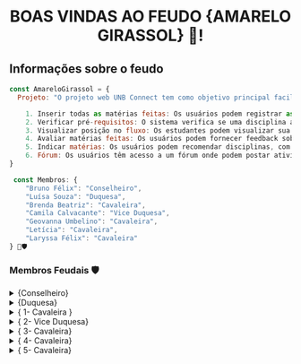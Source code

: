 
 <h1 align="center"> BOAS VINDAS AO FEUDO {AMARELO GIRASSOL} 🌻! </h1>

<h2> Informações sobre o feudo </h2>

```javascript
const AmareloGirassol = {
  Projeto: "O projeto web UNB Connect tem como objetivo principal facilitar a gestão do currículo acadêmico dos estudantes da Universidade de Brasília, oferecendo diversas funcionalidades. Os principais recursos incluem:

    1. Inserir todas as matérias feitas: Os usuários podem registrar as disciplinas que já cursaram.
    2. Verificar pré-requisitos: O sistema verifica se uma disciplina assimilada possui todos os pré-requisitos necessários.
    3. Visualizar posição no fluxo: Os estudantes podem visualizar sua posição no curso, acompanhando o progresso em relação às disciplinas obrigatórias e optativas.
    4. Avaliar matérias feitas: Os usuários podem fornecer feedback sobre as disciplinas cursadas, incluindo descrição, feedback do professor, aprovação, classificação de indicação e semestre cursado.
    5. Indicar matérias: Os usuários podem recomendar disciplinas, com base em suas experiências, para outros estudantes.
    6. Fórum: Os usuários têm acesso a um fórum onde podem postar atividades, incluindo nome, descrição, dono e link",
}

 const Membros: {
    "Bruno Félix": "Conselheiro",
    "Luísa Souza": "Duquesa",
    "Brenda Beatriz": "Cavaleira",
    "Camila Calvacante": "Vice Duquesa",
    "Geovanna Umbelino": "Cavaleira",
    "Letícia": "Cavaleira",
    "Laryssa Félix": "Cavaleira"
} 🌻🛡️
```
<h3> Membros Feudais 🛡️</h3> 
<details>
    <summary> {Conselheiro} </summary>
        <blockquote> 
<table>
  <tr>
    <td align="center">
      <a href="#" title="Perfil">
        <img src="https://avatars.githubusercontent.com/u/38890440?v=4" alt="Foto do Bruno Alves Felix GitHub"/><br>
       <sub>
          <b>Bruno Alves Felix  </b>
        </sub>
      </a>
    </td>
    <td align="center">
      <h3 align="center">Bruno Alves Felix {Conselheiro} 🌻🛡️</h3>
           <p>Olá, Me chamo Bruno!<p>
            <p>Sou estudante de Engenharia de Software na Universidade de Brasília e entusiasta do desenvolvimento web, tendo experiência com Nodejs, Django, Vue.js e Node.js. Além das linguagens básicas web: HTML, CSS e JS.</p>
   </td>
  </tr>
</table>

### {Experiências de Trabalho} 

[<img align="left" height="94px" width="94px" alt="UPP" src="https://theme.zdassets.com/theme_assets/10544851/f6694bb0a2c2c6ac9490d964f6cfb2e2b4ea0b13.ico"/>](https://upp.com.br/)

*Desenvolvedor Full Stack* \
[*Up.p*](https://upp.com.br/) • Estágio \
Linguagens & Tecnologias: JavaScript, Vue.js, Python,JS, React.js, Django.\
<br/>

[<img align="left" height="94px" width="94px" alt="LAPPIS" src="https://encrypted-tbn0.gstatic.com/images?q=tbn:ANd9GcQGYvMbwyLRs3j3bfb4exq5I0tN8_iRk6w2_KfSGyJFQQ&s"/>](https://www.lappis.rocks/)

*Desenvolvedor de Software* \
[*LAPPIS*](https://www.lappis.rocks/) • Contrato \
Linguagens & Tecnologias: JavaScript, Vue.js, Python,JS, React.js, Django, Docker, Metodologias Agile, Node.js, PostgreSQL, DevOps, TypeScript, HTML5.\
<br/>

### {Redes Sociais}:
[![Linkedin](https://img.shields.io/badge/LinkedIn-0077B5?style=for-the-badge&logo=linkedin&logoColor=white)](https://www.linkedin.com/in/srbruno-felix/?profileId=ACoAADEyzFsB3RoEihOSMwin-H0m6kiJxxNf0D0/) [![GitHub](https://img.shields.io/badge/GitHub-100000?style=for-the-badge&logo=github&logoColor=white)](https://github.com/Bruno-Felix) 
</details>

<details>
    <summary> {Duquesa} </summary>
        <blockquote> 
<table>
  <tr>
    <td align="center">
      <a href="#" title="Perfil">
        <img src="http://servicosweb.cnpq.br/wspessoa/servletrecuperafoto?tipo=1&id=K9128156Y2" width="100px;" alt="Foto de Perfil do Membro"/><br>
        <sub>
          <b>Luísa de Souza Ferreira </b>
        </sub>
      </a>
    </td>
    <td align="center">
      <h3 align="center">Luísa de Souza Ferreira  {Duquesa} 🌻👑</h3>
           <p>Olá, Sou a Duquesa do Feudo, Girassol Amarelo!</p>
           <p>Sou estudante de engenharia de software na Universidade de Brasília - UnB. Além disso, sou formada em técnico em informática no Instituto Federal de Brasília - IFB e atualmente estou cursando engenharia de software na UnB.</p>
    </td>
  </tr>
</table>


### {Linguaguens}:
![JavaScript](https://img.shields.io/badge/-JavaScript-black?style=flat-square&logo=javascript)
![HTML5](https://img.shields.io/badge/-HTML5-E34F26?style=flat-square&logo=html5&logoColor=white)
![CSS3](https://img.shields.io/badge/-CSS3-1572B6?style=flat-square&logo=css3)
![Java](https://img.shields.io/badge/-java-E34A86?style=flat-square&logo=java)
![Python](https://img.shields.io/badge/-Python-black?style=flat-square&logo=Python)

### {Redes Sociais}:
[![GitHub](https://img.shields.io/badge/GitHub-100000?style=for-the-badge&logo=github&logoColor=white)](https://github.com/luisa12lun) 
         
</details>

<details>
    <summary> { 1- Cavaleira } </summary>
        <blockquote> 
<table>
  <tr>
    <td align="center">
      <a href="#" title="Perfil">
        <img src="https://avatars.githubusercontent.com/u/121124773?v=4" width="100px;" alt="Foto de Perfil da Brenda"/><br>
        <sub>
          <b>Brenda Beatriz Maciel da Silva </b>
        </sub>
      </a>
    </td>
    <td align="center">
      <h3 align="center">Brenda Beatriz Maciel da Silva 🌻 {Cavaleira} </h3>
           <p>Olá, sou Brenda. Faço parte do Feudo, Girassol Amarelo!</p>
           <p>Sou estudante de Engenharia de Software na Universidade de Brasília. Apaixonada por colaborar no desenvolvimento da sociedade, promovendo ações voluntárias na área de programação.</p>
    </td>
  </tr>
</table>

### {Linguaguens e tecnologias}:
![JavaScript](https://img.shields.io/badge/-JavaScript-black?style=flat-square&logo=javascript)
![HTML5](https://img.shields.io/badge/-HTML5-E34F26?style=flat-square&logo=html5&logoColor=white)
![CSS3](https://img.shields.io/badge/-CSS3-1572B6?style=flat-square&logo=css3)
![Java](https://img.shields.io/badge/-java-E34A86?style=flat-square&logo=java)
![Python](https://img.shields.io/badge/-Python-black?style=flat-square&logo=Python)
![MySQL](https://img.shields.io/badge/-MySQL-black?style=flat-square&logo=mysql)
![C++](https://img.shields.io/badge/c++-%2300599C.svg?style=for-the-badge&logo=c%2B%2B&logoColor=white)
![LaTeX](https://img.shields.io/badge/latex-%23008080.svg?style=for-the-badge&logo=latex&logoColor=white)
![R](https://img.shields.io/badge/r-%23276DC3.svg?style=for-the-badge&logo=r&logoColor=white)
![Figma](https://img.shields.io/badge/figma-%23F24E1E.svg?style=for-the-badge&logo=figma&logoColor=white)
![Gimp Gnu Image Manipulation Program](https://img.shields.io/badge/Gimp-657D8B?style=for-the-badge&logo=gimp&logoColor=FFFFFF)
![C](https://img.shields.io/badge/c-%2300599C.svg?style=for-the-badge&logo=c&logoColor=white)
![MySQL](https://img.shields.io/badge/mysql-4479A1.svg?style=for-the-badge&logo=mysql&logoColor=white)
![Power Bi](https://img.shields.io/badge/power_bi-F2C811?style=for-the-badge&logo=powerbi&logoColor=black)

### {Experiências de Trabalho}

[<img align="left" height="94px" width="94px" alt="AEB" src="https://media.licdn.com/dms/image/D4D0BAQHx_2UUGSDX0w/company-logo_200_200/0/1667305897462?e=1721260800&v=beta&t=AkiCUmAwAkIt_sjRi5bifVn6LOWIgmPH2V67n9RBwlM"/>](https://www.gov.br/aeb/pt-br)

*Analista de Dados* \
[*AEB*](https://www.gov.br/aeb/pt-br) • Estágio \
Linguagens & Tecnologias: JavaScript, MySQL, Python, Linguagem R,  PowerBI, HTML, CSS, Figma.\
<br/>

[<img align="left" height="94px" width="94px" alt="NEP LINGUAGEM" 
src="https://periodicos.ifg.edu.br/public/journals/8/journalThumbnail_pt_BR.png"/>](https://sites.google.com/view/nep-linguagem/página-inicial?authuser=4)

*Social Media Designer* \
[*Nep linguagem*](https://sites.google.com/view/nep-linguagem/página-inicial?authuser=4) • Voluntário \
Linguagens & Tecnologias: JavaScript, Python, PowerBI, HTML, CSS, Figma, Latex.\



<br/>

### {Redes Sociais}:
[![GitHub](https://img.shields.io/badge/GitHub-100000?style=for-the-badge&logo=github&logoColor=white)](https://github.com/Brwnds) 
</details>
<details>
    <summary> { 2- Vice Duquesa} </summary>
        <blockquote> 
<table>
  <tr>
    <td align="center">
      <a href="#" title="Perfil">
        <img src="https://arquivos.unb.br/arquivos/2023130111bb172877285cdfdfc56ba9d/442B8A03-DC4C-45A6-B0F6-D1FFAD984083.jpeg" width="100px;" alt="Foto de Perfil da Camila"/><br>
        <sub>
          <b> Camila Silva Cavalcante </b>
        </sub>
      </a>
    </td>
    <td align="center">
      <h3 align="center"> Camila Silva Cavalcante 🌻 {Cavaleira}</h3>
           <p>Olá, Sou a Camila do Feudo, Girassol Amarelo!</p>
           <p>Como estudante de Engenharia de Software na UnB, me concentro em desenvolvimento tanto de frontend quanto de backend. Estou sempre em busca de oportunidades para ganhar experiência em programação, trabalhando em equipe e aprendendo novas técnicas e linguagens. Fora dos estudos, gosto de passar meu tempo livre lendo livros e assistindo filmes.</p>
    </td>
  </tr>
</table>

### {Linguaguens e tecnologias}:
![Python](https://img.shields.io/badge/-Python-black?style=flat-square&logo=Python)
![HTML5](https://img.shields.io/badge/-HTML5-E34F26?style=flat-square&logo=html5&logoColor=white)

### {Redes Sociais}:
 [![GitHub](https://img.shields.io/badge/GitHub-100000?style=for-the-badge&logo=github&logoColor=white)](https://github.com/CamilaSilvaC)
</details>

<details>
    <summary> { 3- Cavaleira} </summary>
        <blockquote> 
<table>
  <tr>
    <td align="center">
      <a href="#" title="Perfil">
        <img src="https://avatars.githubusercontent.com/u/152661076?v=4" width="100px;" alt="Foto de Perfil da Letícia"/><br>
        <sub>
          <b> Leticia da Silva Monteiro </b>
        </sub>
      </a>
    </td>
    <td align="center">
      <h3 align="center"> Leticia da Silva Monteiro 🌻 {Cavaleira}</h3>
           <p>Olá, Sou a Leticia do Feudo, Girassol Amarelo!</p>
           <p>Sou estudante do curso de Engenharia de Software na Universidade de Brasília. Apaixonada por tecnologia e arte, desenvolvo minhas duas paixões durante as aulas.
            <p>Atualmente, participo de um projeto de extensão com o papel de Gamer Dev, programando em C# na plataforma Unity e produzindo sprites em pixel art. Ao final dessa disciplina, espero ter ainda mais experiência na área de criação de projetos e programação, vivenciando a vida de uma verdadeira programadar :) </p>
    </td>
  </tr>
</table>

### {Linguaguens e tecnologias}:
![Python](https://img.shields.io/badge/-Python-black?style=flat-square&logo=Python)
![Unity](https://img.shields.io/badge/unity-%23000000.svg?style=for-the-badge&logo=unity&logoColor=white)
![C#](https://img.shields.io/badge/c%23-%23239120.svg?style=for-the-badge&logo=csharp&logoColor=white)
![C](https://img.shields.io/badge/c-%2300599C.svg?style=for-the-badge&logo=c&logoColor=white)
![JavaScript](https://img.shields.io/badge/-JavaScript-black?style=flat-square&logo=javascript)
![HTML5](https://img.shields.io/badge/-HTML5-E34F26?style=flat-square&logo=html5&logoColor=white)
![CSS3](https://img.shields.io/badge/-CSS3-1572B6?style=flat-square&logo=css3)

### {Experiências de Trabalho}

[<img align="left" height="100px" width="200px" alt="BRISA" src="https://lms.brisabr.com.br/pluginfile.php/1/theme_moove/logo/1701708596/logo.png"/>](https://lms.brisabr.com.br/course/index.php?categoryid=6&lang=en)

*Desenvolvedora* \
[*BRISA*](https://lms.brisabr.com.br/course/index.php?categoryid=6&lang=en) • Projeto de Pesquisa \
Linguagens & Tecnologias: Unity, C#, Pixel art.\
<br/>


### {Redes Sociais}:
 [![GitHub](https://img.shields.io/badge/GitHub-100000?style=for-the-badge&logo=github&logoColor=white)](https://github.com/LetsMonteiro)
</details>

<details>
    <summary> { 4- Cavaleira} </summary>
        <blockquote> 
<table>
  <tr>
    <td align="center">
      <a href="#" title="Perfil">
        <img src="https://avatars.githubusercontent.com/u/143897458?v=4" width="100px;" alt="Foto de Perfil da Laryssa"/><br>
        <sub>
          <b> Laryssa Felix Ribeiro Lopes </b>
        </sub>
      </a>
    </td>
    <td align="center">
      <h3 align="center"> Laryssa Felix Ribeiro Lopes 🌻 {Cavaleira}</h3>
           <p>Olá, Sou a Laryssa do Feudo, Girassol Amarelo!</p>
           <p>sou estudante de Engenharia de Software na Universidade de Brasília. Estou verdadeiramente fascinada pelo mundo da tecnologia e pelas oportunidades que ela oferece para revolucionar a forma como vivemos. A cada dia, mergulho ainda mais fundo nesse universo de inovações!
            <p>Atualmente, possuo habilidades em algumas linguagens de programação, incluindo C, Python, JavaScript, HTML e CSS. E a minha paixão por esse campo me impulsiona a buscar conhecimento constantemente!</p>
    </td>
  </tr>
</table>

### {Linguaguens e tecnologias}:
![Python](https://img.shields.io/badge/-Python-black?style=flat-square&logo=Python)
![CSS3](https://img.shields.io/badge/-CSS3-1572B6?style=flat-square&logo=css3)
![JavaScript](https://img.shields.io/badge/-JavaScript-black?style=flat-square&logo=javascript)
![HTML5](https://img.shields.io/badge/-HTML5-E34F26?style=flat-square&logo=html5&logoColor=white)
![C](https://img.shields.io/badge/c-%2300599C.svg?style=for-the-badge&logo=c&logoColor=white)

### {Redes Sociais}:

 [![GitHub](https://img.shields.io/badge/GitHub-100000?style=for-the-badge&logo=github&logoColor=white)](https://github.com/felixlaryssa)
</details>


<details>
    <summary> { 5- Cavaleira} </summary>
        <blockquote> 
<table>
  <tr>
    <td align="center">
      <a href="#" title="Perfil">
        <img src="https://avatars.githubusercontent.com/u/163883115?v=4" width="100px;" alt="Foto de Perfil da Geovanna"/><br>
        <sub>
          <b> Geovanna Alves Umbelino </b>
        </sub>
      </a>
    </td>
    <td align="center">
      <h3 align="center"> Geovanna Alves Umbelino 🌻 {Cavaleira}</h3>
           <p>Olá, Sou a Geovanna do Feudo, Girassol Amarelo!</p>
           <p> Olá! Meu nome é Geovanna e sou estudante de Engenharia de Software na Universidade de Brasília. Estou verdadeiramente fascinada pelo mundo da tecnologia e pelas oportunidades que ela oferece para revolucionar a forma como vivemos. A cada dia, mergulho ainda mais fundo nesse universo de inovações!</p>
           <p> Atualmente, possuo habilidades em algumas linguagens de programação, incluindo C++ e Python. Estou ansiosa para adquirir mais experiência nas áreas de front-end e back-end.
    </td>
  </tr>
</table>

### {Linguaguens e tecnologias}:
![Python](https://img.shields.io/badge/-Python-black?style=flat-square&logo=Python)
![C++](https://img.shields.io/badge/c++-%2300599C.svg?style=for-the-badge&logo=c%2B%2B&logoColor=white)

### {Redes Sociais}:
 [![GitHub](https://img.shields.io/badge/GitHub-100000?style=for-the-badge&logo=github&logoColor=white)](https://github.com/GeovannaUmbelino)
</details>
